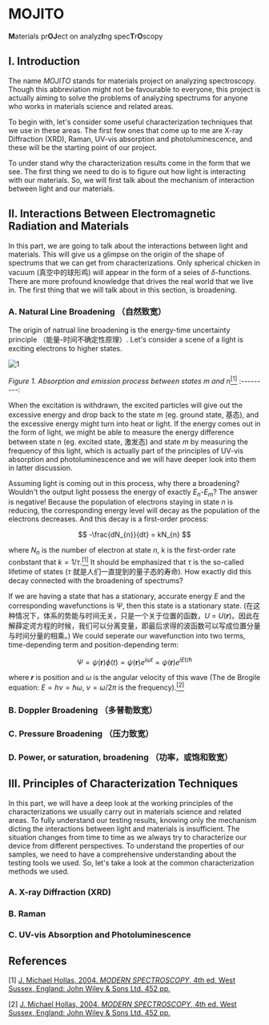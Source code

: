 # MOJITO
**M**aterials pr**OJ**ect on analyz**I**ng spec**T**r**O**scopy

## I. Introduction
The name *MOJITO* stands for materials project on analyzing spectroscopy. Though this abbreviation might not be favourable to everyone, this project is actually aiming to solve the problems of analyzing spectrums for anyone who works in materials science and related areas.

To begin with, let's consider some useful characterization techniques that we use in these areas. The first few ones that come up to me are X-ray Diffraction (XRD), Raman, UV-vis absorption and photoluminescence, and these will be the starting point of our project.

To under stand why the characterization results come in the form that we see. The first thing we need to do is to figure out how light is interacting with our materials. So, we will first talk about the mechanism of interaction between light and our materials.

## II. Interactions Between Electromagnetic Radiation and Materials
In this part, we are going to talk about the interactions between light and materials. This will give us a glimpse on the origin of the shape of spectrums that we can get from characterizations. Only spherical chicken in vacuum (真空中的球形鸡) will appear in the form of a seies of $\delta$-functions. There are more profound knowledge that drives the real world that we live in. The first thing that we will talk about in this section, is broadening. 

### A. Natural Line Broadening （自然致宽）
The origin of natrual line broadening is the energy-time uncertainty principle （能量-时间不确定性原理）. Let's consider a scene of a light is exciting electrons to higher states.

![1](https://user-images.githubusercontent.com/53797732/112113087-525ae580-8bf1-11eb-8186-20c7765e5607.png)

*Figure 1. Absorption and emission process between states m and n*[<sup>[1]</sup>](#reference-1)
:---------:

When the excitation is withdrawn, the excited particles will give out the excessive energy and drop back to the state *m* (eg. ground state, 基态), and the excessive energy might turn into heat or light. If the energy comes out in the form of light, we might be able to measure the energy difference between state *n* (eg. excited state, 激发态) and state *m* by measuring the frequency of this light, which is actually part of the principles of UV-vis absorption and photoluminescence and we will have deeper look into them in latter discussion. 

Assuming light is coming out in this process, why there a broadening? Wouldn't the output light possess the energy of exactly *E*<sub>*n*</sub>-*E*<sub>*m*</sub>? The answer is negative! Because the population of electrons staying in state *n* is reducing, the corresponding energy level will decay as the population of the electrons decreases. And this decay is a first-order process:

$$ -\frac{dN_{n}}{dt} = kN_{n} $$

where *N*<sub>*n*</sub> is the number of electron at state *n*, k is the first-order rate conbstant that $k=1/\tau$.[<sup>[1]</sup>](#reference-1) It should be emphasized that $\tau$ is the so-called lifetime of states ($\tau$ 就是人们一直提到的量子态的寿命). How exactly did this decay connected with the broadening of spectrums?

If we are having a state that has a stationary, accurate energy *E* and the corresponding wavefunctions is $\Psi$, then this state is a stationary state. (在这种情况下，体系的势能与时间无关，只是一个关于位置的函数，*U* = *U*(***r***)。因此在解薛定谔方程的时候，我们可以分离变量，即最后求得的波函数可以写成位置分量与时间分量的相乘。) We could seperate our wavefunction into two terms, time-depending term and position-depending term:

$$ {\Psi} = {\psi}(\pmb{r}){\phi}(t) = {\psi}(\pmb{r})e^{i{\omega}t} = {\psi}(\pmb{r})e^{iEt/{\hbar}} $$

where ***r*** is position and $\omega$ is the angular velocity of this wave (The de Brogile equation: $E = h{\nu} = {\hbar}{\omega}$, ${\nu} = {\omega}/2{\pi}$ is the frequency).[<sup>[2]</sup>](#reference-2)

### B. Doppler Broadening （多普勒致宽）

### C. Pressure Broadening （压力致宽）

### D. Power, or saturation, broadening （功率，或饱和致宽）

## III. Principles of Characterization Techniques
In this part, we will have a deep look at the working principles of the characterizations we usually carry out in materials science and related areas. To fully understand our testing results, knowing only the mechanism dicting the interactions between light and materials is insufficient. The situation changes from time to time as we always try to characterize our device from different perspectives. To understand the properties of our samples, we need to have a comprehensive understanding about the testing tools we used. So, let's take a look at the common characterization methods we used. 
### A. X-ray Diffraction (XRD)
### B. Raman
### C. UV-vis Absorption and Photoluminescence


## References
[1] [J. Michael Hollas, 2004. *MODERN SPECTROSCOPY*, 4th ed. West Sussex, England: John Wiley & Sons Ltd. 452 pp.](http://www.chemistry.uoc.gr/lapkin/Hollas_ModernSpectroscopy.pdf)<div id="reference-1"></div> 
[2] [J. Michael Hollas, 2004. *MODERN SPECTROSCOPY*, 4th ed. West Sussex, England: John Wiley & Sons Ltd. 452 pp.](http://www.chemistry.uoc.gr/lapkin/Hollas_ModernSpectroscopy.pdf)

